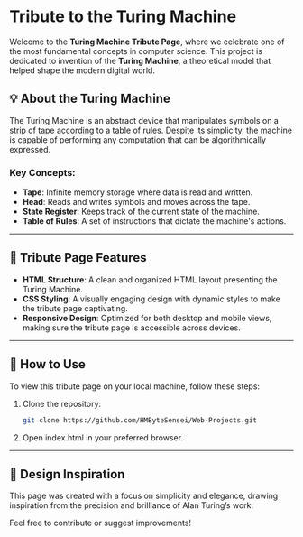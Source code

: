 # Tribute to the Turing Machine

Welcome to the **Turing Machine Tribute Page**, where we celebrate one of the most fundamental concepts in computer science. This project is dedicated to invention of the **Turing Machine**, a theoretical model that helped shape the modern digital world.

## 💡 About the Turing Machine

The Turing Machine is an abstract device that manipulates symbols on a strip of tape according to a table of rules. Despite its simplicity, the machine is capable of performing any computation that can be algorithmically expressed. 

### Key Concepts:
- **Tape**: Infinite memory storage where data is read and written.
- **Head**: Reads and writes symbols and moves across the tape.
- **State Register**: Keeps track of the current state of the machine.
- **Table of Rules**: A set of instructions that dictate the machine's actions.

---

## 🌟 Tribute Page Features

- **HTML Structure**: A clean and organized HTML layout presenting the Turing Machine.
- **CSS Styling**: A visually engaging design with dynamic styles to make the tribute page captivating.
- **Responsive Design**: Optimized for both desktop and mobile views, making sure the tribute page is accessible across devices.

---

## 🚀 How to Use

To view this tribute page on your local machine, follow these steps:

1. Clone the repository:
   ```bash
   git clone https://github.com/HMByteSensei/Web-Projects.git
   ```
2. Open index.html in your preferred browser.

---

## 🎨 Design Inspiration
This page was created with a focus on simplicity and elegance, drawing inspiration from the precision and brilliance of Alan Turing’s work.

Feel free to contribute or suggest improvements!